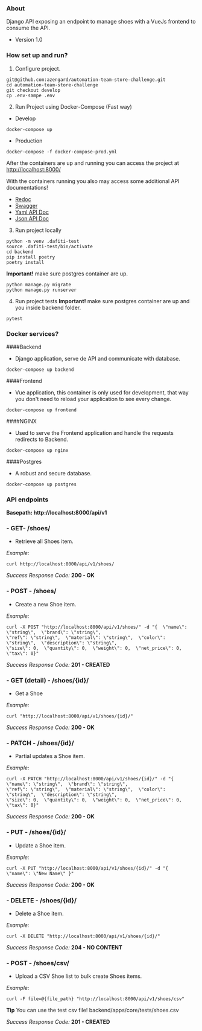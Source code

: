 ### About

Django API exposing an endpoint to manage shoes with a VueJs frontend to consume the API. 

* Version
1.0

### How set up and run?

1. Configure project.
```console
git@github.com:azengard/automation-team-store-challenge.git
cd automation-team-store-challenge
git checkout develop
cp .env-sampe .env
```

2. Run Project using Docker-Compose (Fast way)
* Develop
```console
docker-compose up
```

* Production
```console
docker-compose -f docker-compose-prod.yml
```

After the containers are up and running you can access the project at [http://localhost:8000/](http://localhost:8000/)

With the containers running you also may access some additional API documentations!

* [Redoc](http://localhost:8000/docs/redoc/)
* [Swagger](http://localhost:8000/docs/swagger/)
* [Yaml API Doc](http://localhost:8000/docs/swagger.yaml)
* [Json API Doc](http://localhost:8000/docs/swagger.json)

3. Run project locally
```console
python -m venv .dafiti-test
source .dafiti-test/bin/activate
cd backend
pip install poetry
poetry install
```

**Important!** make sure postgres container are up.
```console
python manage.py migrate
python manage.py runserver
```

4. Run project tests
**Important!** make sure postgres container are up and you inside backend folder.
```console
pytest
```

### Docker services?

####Backend
* Django application, serve de API and communicate with database.
```console
docker-compose up backend
```

####Frontend
* Vue application, this container is only used for development, that way you don't need to reload your application to see every change.
```console
docker-compose up frontend
```

####NGINX
* Used to serve the Frontend application and handle the requests redirects to Backend.
```console
docker-compose up nginx
```

####Postgres
* A robust and secure database.
```console
docker-compose up postgres
```

### API endpoints

**Basepath: http://localhost:8000/api/v1**

### **- GET- /shoes/**
* Retrieve all Shoes item.

*Example:*
```console
curl http://localhost:8000/api/v1/shoes/
```

*Success Response Code:* **200 - OK**


### **- POST - /shoes/**
* Create a new Shoe item.

*Example:*
```console
curl -X POST "http://localhost:8000/api/v1/shoes/" -d "{  \"name\": \"string\",  \"brand\": \"string\",  
\"ref\": \"string\",  \"material\": \"string\",  \"color\": \"string\",  \"description\": \"string\",  
\"size\": 0,  \"quantity\": 0,  \"weight\": 0,  \"net_price\": 0,  \"tax\": 0}"
```

*Success Response Code:* **201 - CREATED**


### **- GET (detail) - /shoes/{id}/**
* Get a Shoe

*Example:*
```console
curl "http://localhost:8000/api/v1/shoes/{id}/"
```

*Success Response Code:* **200 - OK**


### **- PATCH - /shoes/{id}/**
* Partial updates a Shoe item.

*Example:*
```console
curl -X PATCH "http://localhost:8000/api/v1/shoes/{id}/" -d "{  \"name\": \"string\",  \"brand\": \"string\",  
\"ref\": \"string\",  \"material\": \"string\",  \"color\": \"string\",  \"description\": \"string\",  
\"size\": 0,  \"quantity\": 0,  \"weight\": 0,  \"net_price\": 0,  \"tax\": 0}"
```

*Success Response Code:* **200 - OK**


### **- PUT - /shoes/{id}/**
* Update a Shoe item.

*Example:*
```console
curl -X PUT "http://localhost:8000/api/v1/shoes/{id}/" -d "{  \"name\": \"New Name\" }"
```

*Success Response Code:* **200 - OK**


### **- DELETE - /shoes/{id}/**
* Delete a Shoe item.

*Example:*
```console
curl -X DELETE "http://localhost:8000/api/v1/shoes/{id}/"
```

*Success Response Code:* **204 - NO CONTENT**


### **- POST - /shoes/csv/**
* Upload a CSV Shoe list to bulk create Shoes items.

*Example:*
```console
curl -F file=@{file_path} "http://localhost:8000/api/v1/shoes/csv"
```
**Tip** You can use the test csv file! backend/apps/core/tests/shoes.csv

*Success Response Code:* **201 - CREATED**
